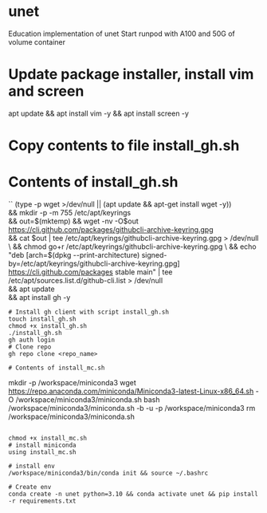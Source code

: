 # unet
Education implementation of unet
Start runpod with A100 and 50G of volume container

# Update package installer, install vim and screen
apt update && apt install vim -y && apt install screen -y

# Copy contents to file install_gh.sh
# Contents of install_gh.sh
``
(type -p wget >/dev/null || (apt update && apt-get install wget -y)) \
	&& mkdir -p -m 755 /etc/apt/keyrings \
        && out=$(mktemp) && wget -nv -O$out https://cli.github.com/packages/githubcli-archive-keyring.gpg \
        && cat $out | tee /etc/apt/keyrings/githubcli-archive-keyring.gpg > /dev/null \
	&& chmod go+r /etc/apt/keyrings/githubcli-archive-keyring.gpg \
	&& echo "deb [arch=$(dpkg --print-architecture) signed-by=/etc/apt/keyrings/githubcli-archive-keyring.gpg] https://cli.github.com/packages stable main" | tee /etc/apt/sources.list.d/github-cli.list > /dev/null \
	&& apt update \
	&& apt install gh -y
```
# Install gh client with script install_gh.sh
touch install_gh.sh
chmod +x install_gh.sh
./install_gh.sh
gh auth login
# Clone repo
gh repo clone <repo_name>

# Contents of install_mc.sh
```
mkdir -p /workspace/miniconda3
wget https://repo.anaconda.com/miniconda/Miniconda3-latest-Linux-x86_64.sh -O /workspace/miniconda3/miniconda.sh
bash /workspace/miniconda3/miniconda.sh -b -u -p /workspace/miniconda3
rm /workspace/miniconda3/miniconda.sh

```

chmod +x install_mc.sh
# install miniconda
using install_mc.sh

# install env
/workspace/miniconda3/bin/conda init && source ~/.bashrc

# Create env
conda create -n unet python=3.10 && conda activate unet && pip install -r requirements.txt
